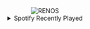 <div align="center">
<picture>
    <source media="(prefers-color-scheme: dark)" srcset="https://i.ibb.co/R7qzrLD/output-gif.gif">
    <source media="(prefers-color-scheme: light)" srcset="https://i.ibb.co/R7qzrLD/output-gif.gif">
    <img alt="RENOS" src="https://i.ibb.co/R7qzrLD/output-gif.gif">
</picture>
<details>
<summary>Spotify Recently Played</summary>
<img src="https://spotify-recently-played-readme.vercel.app/api?user=31d6d6zerc5ct6kck32na2ozsqf4&unique=1&width=400" alt="Spotify" />
</details>
</div>

<!-- Image deletion URL: https://ibb.co/jHSg07r/fa172422a229b6d814b9d59d5a2cb581 -->